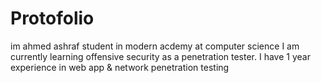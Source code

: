 # Protofolio

im ahmed ashraf student in modern acdemy at computer science 
I am currently learning offensive security as a penetration tester.
I have 1 year experience in web app & network penetration testing 
